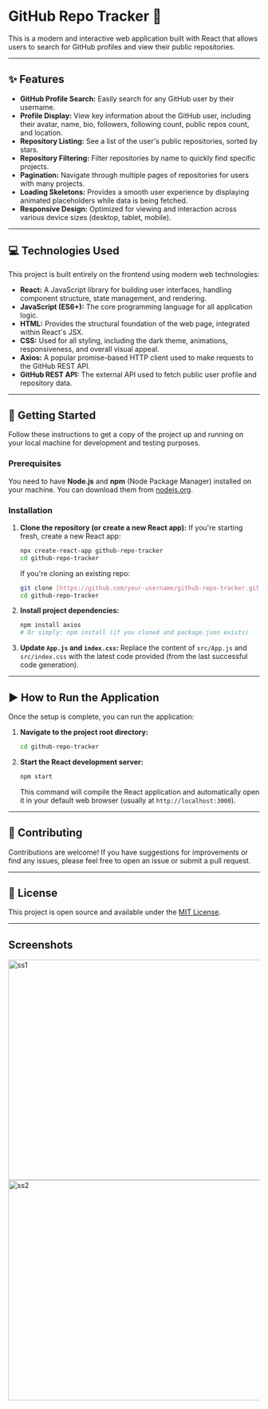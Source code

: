 # GitHub Repo Tracker 🐙

This is a modern and interactive web application built with React that allows users to search for GitHub profiles and view their public repositories. 

---

## ✨ Features

* **GitHub Profile Search:** Easily search for any GitHub user by their username.
* **Profile Display:** View key information about the GitHub user, including their avatar, name, bio, followers, following count, public repos count, and location.
* **Repository Listing:** See a list of the user's public repositories, sorted by stars.
* **Repository Filtering:** Filter repositories by name to quickly find specific projects.
* **Pagination:** Navigate through multiple pages of repositories for users with many projects.
* **Loading Skeletons:** Provides a smooth user experience by displaying animated placeholders while data is being fetched.
* **Responsive Design:** Optimized for viewing and interaction across various device sizes (desktop, tablet, mobile).


---

## 💻 Technologies Used

This project is built entirely on the frontend using modern web technologies:

* **React:** A JavaScript library for building user interfaces, handling component structure, state management, and rendering.
* **JavaScript (ES6+):** The core programming language for all application logic.
* **HTML:** Provides the structural foundation of the web page, integrated within React's JSX.
* **CSS:** Used for all styling, including the dark theme, animations, responsiveness, and overall visual appeal.
* **Axios:** A popular promise-based HTTP client used to make requests to the GitHub REST API.
* **GitHub REST API:** The external API used to fetch public user profile and repository data.

---

## 🚀 Getting Started

Follow these instructions to get a copy of the project up and running on your local machine for development and testing purposes.

### Prerequisites

You need to have **Node.js** and **npm** (Node Package Manager) installed on your machine. You can download them from [nodejs.org](https://nodejs.org/).

### Installation

1.  **Clone the repository (or create a new React app):**
    If you're starting fresh, create a new React app:
    ```bash
    npx create-react-app github-repo-tracker
    cd github-repo-tracker
    ```
    If you're cloning an existing repo:
    ```bash
    git clone [https://github.com/your-username/github-repo-tracker.git](https://github.com/your-username/github-repo-tracker.git) # Replace with your repo URL
    cd github-repo-tracker
    ```

2.  **Install project dependencies:**
    ```bash
    npm install axios
    # Or simply: npm install (if you cloned and package.json exists)
    ```

3.  **Update `App.js` and `index.css`:**
    Replace the content of `src/App.js` and `src/index.css` with the latest code provided (from the last successful code generation).

---

## ▶️ How to Run the Application

Once the setup is complete, you can run the application:

1.  **Navigate to the project root directory:**
    ```bash
    cd github-repo-tracker
    ```

2.  **Start the React development server:**
    ```bash
    npm start
    ```

    This command will compile the React application and automatically open it in your default web browser (usually at `http://localhost:3000`).

---

## 🤝 Contributing

Contributions are welcome! If you have suggestions for improvements or find any issues, please feel free to open an issue or submit a pull request.

---

## 📄 License

This project is open source and available under the [MIT License](LICENSE).

---
## Screenshots
<img width="574" height="442" alt="ss1" src="https://github.com/user-attachments/assets/7444ea4a-12b2-4dd7-bb38-97a13b1e90c7" />


<img width="574" height="442" alt="ss2" src="https://github.com/user-attachments/assets/7c4c0b5c-0323-42d6-9f45-82d4020cfea6" />

